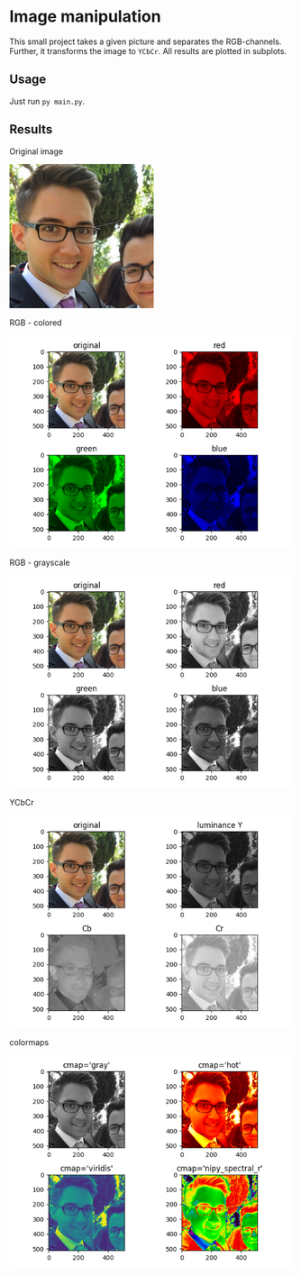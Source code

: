 # Image manipulation

This small project takes a given picture and separates the RGB-channels.
Further, it transforms the image to `YCbCr`.
All results are plotted in subplots.

## Usage

Just run `py main.py`.

## Results

Original image

[<img title="Original (512x512)" src="resources/original_512x512.png" alt="Original (512x512)" width="256"/>](resources/original_512x512.png)

RGB - colored

[<img title="RGB separation (colored)" src="resources/rgb_colored.png" alt="RGB separation (colored)" width="512"/>](resources/rgb_colored.png)

RGB - grayscale

[<img title="RGB separation (grayscale)" src="resources/rgb_grayscale.png" alt="RGB separation (grayscale)" width="512"/>](resources/rgb_grayscale.png)

YCbCr

[<img title="YCbCr separation" src="resources/YCbCr.png" alt="YCbCr separation" width="512"/>](resources/YCbCr.png)

colormaps

[<img title="Colormaps" src="resources/colormaps.png" alt="Colormaps" width="512"/>](resources/colormaps.png)
